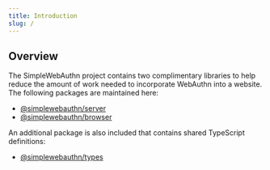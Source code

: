 ```yaml
---
title: Introduction
slug: /
---
```


## Overview

The SimpleWebAuthn project contains two complimentary libraries to help reduce the amount of work
needed to incorporate WebAuthn into a website. The following packages are maintained here:

- [@simplewebauthn/server](packages/server.md)
- [@simplewebauthn/browser](packages/browser.mdx)

An additional package is also included that contains shared TypeScript definitions:

- [@simplewebauthn/types](packages/types.md)
